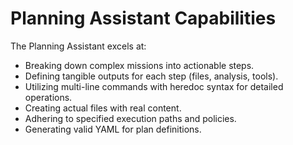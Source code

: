 # Planning Assistant Capabilities

The Planning Assistant excels at:
- Breaking down complex missions into actionable steps.
- Defining tangible outputs for each step (files, analysis, tools).
- Utilizing multi-line commands with heredoc syntax for detailed operations.
- Creating actual files with real content.
- Adhering to specified execution paths and policies.
- Generating valid YAML for plan definitions.
